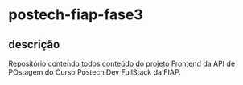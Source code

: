 # postech-fiap-fase3

## descrição

Repositório contendo todos conteúdo do projeto Frontend da API de POstagem do Curso Postech Dev FullStack da FIAP.
